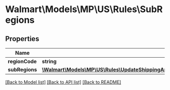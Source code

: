 # Walmart\Models\MP\US\Rules\SubRegions

## Properties

Name | Type | Description | Notes
------------ | ------------- | ------------- | -------------
**regionCode** | **string** | regionCode | [optional]
**subRegions** | [**\Walmart\Models\MP\US\Rules\UpdateShippingAreaToRuleRequestRulesActionsInnerTwoDayShippingRegionsInnerSubRegionsInner[]**](UpdateShippingAreaToRuleRequestRulesActionsInnerTwoDayShippingRegionsInnerSubRegionsInner.md) |  | [optional]


[[Back to Model list]](./) [[Back to API list]](../../../../../README.md#supported-apis) [[Back to README]](../../../../../README.md)
